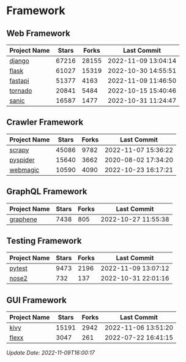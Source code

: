 # Framework

## Web Framework
| Project Name | Stars | Forks | Last Commit |
| ------------ | ----- | ----- | ----------- |
| [django](https://github.com/django/django) | 67216 | 28155 | 2022-11-09 13:04:14 |
| [flask](https://github.com/pallets/flask) | 61027 | 15319 | 2022-10-30 14:55:51 |
| [fastapi](https://github.com/tiangolo/fastapi) | 51377 | 4163 | 2022-11-09 11:46:50 |
| [tornado](https://github.com/tornadoweb/tornado) | 20841 | 5484 | 2022-10-15 15:40:46 |
| [sanic](https://github.com/sanic-org/sanic) | 16587 | 1477 | 2022-10-31 11:24:47 |

## Crawler Framework
| Project Name | Stars | Forks | Last Commit |
| ------------ | ----- | ----- | ----------- |
| [scrapy](https://github.com/scrapy/scrapy) | 45086 | 9782 | 2022-11-07 15:36:22 |
| [pyspider](https://github.com/binux/pyspider) | 15640 | 3662 | 2020-08-02 17:34:20 |
| [webmagic](https://github.com/code4craft/webmagic) | 10590 | 4090 | 2022-10-23 16:17:21 |

## GraphQL Framework
| Project Name | Stars | Forks | Last Commit |
| ------------ | ----- | ----- | ----------- |
| [graphene](https://github.com/graphql-python/graphene) | 7438 | 805 | 2022-10-27 11:55:38 |

## Testing Framework
| Project Name | Stars | Forks | Last Commit |
| ------------ | ----- | ----- | ----------- |
| [pytest](https://github.com/pytest-dev/pytest) | 9473 | 2196 | 2022-11-09 13:07:12 |
| [nose2](https://github.com/nose-devs/nose2) | 732 | 137 | 2022-10-31 22:01:16 |

## GUI Framework
| Project Name | Stars | Forks | Last Commit |
| ------------ | ----- | ----- | ----------- |
| [kivy](https://github.com/kivy/kivy) | 15191 | 2942 | 2022-11-06 13:51:20 |
| [flexx](https://github.com/flexxui/flexx) | 3047 | 261 | 2022-07-22 16:41:15 |

*Update Date: 2022-11-09T16:00:17*